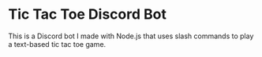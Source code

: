 # Tic Tac Toe Discord Bot
This is a Discord bot I made with Node.js that uses slash commands to play a text-based tic tac toe game.